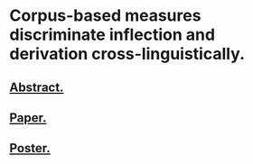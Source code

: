 # Corpus-based measures discriminate inflection and derivation cross-linguistically.

## [Abstract.](https://scholarworks.umass.edu/scil/vol6/iss1/34/)

## [Paper.](/documents/Corpus_based_measures_discriminate_inflection_and_derivation_xling.pdf)

## [Poster.](/documents/inflection-derivation-poster.pdf)
